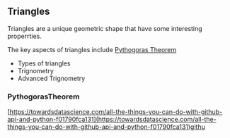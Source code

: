 ## Triangles

Triangles are a unique geometric shape that have some interesting properrties.

The key aspects of triangles include
[Pythogoras Theorem](#PythogorasTheorem)
* Types of triangles
* Trignometry
* Advanced Trignometry

### PythogorasTheorem

[https://towardsdatascience.com/all-the-things-you-can-do-with-github-api-and-python-f01790fca131](https://towardsdatascience.com/all-the-things-you-can-do-with-github-api-and-python-f01790fca131)githu
<!--stackedit_data:
eyJoaXN0b3J5IjpbLTE2MDE4ODk3MjNdfQ==
-->
